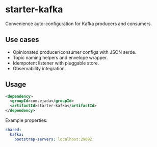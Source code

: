 # starter-kafka

Convenience auto-configuration for Kafka producers and consumers.

## Use cases
- Opinionated producer/consumer configs with JSON serde.
- Topic naming helpers and envelope wrapper.
- Idempotent listener with pluggable store.
- Observability integration.

## Usage
```xml
<dependency>
  <groupId>com.ejada</groupId>
  <artifactId>starter-kafka</artifactId>
</dependency>
```

Example properties:

```yaml
shared:
  kafka:
    bootstrap-servers: localhost:29092
```
